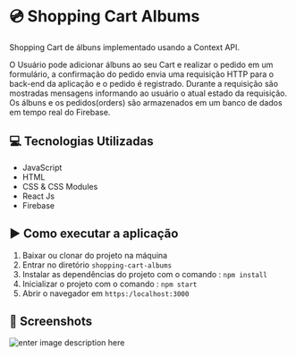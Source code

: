 
# 💿 Shopping Cart Albums
Shopping Cart de álbuns implementado usando a Context API. 

O Usuário pode adicionar álbuns ao seu Cart e realizar o pedido em um formulário, a confirmação do pedido envia uma requisição HTTP para o back-end da aplicação e o pedido é registrado. Durante a requisição são mostradas mensagens informando ao usuário o atual estado da requisição. Os álbuns e os pedidos(orders) são armazenados em um banco de dados em tempo real do Firebase. 

## 💻 Tecnologias Utilizadas

- JavaScript
- HTML
- CSS & CSS Modules
- React Js
- Firebase

## ▶️ Como executar a aplicação

1.  Baixar ou clonar do projeto na máquina
2.  Entrar no diretório `shopping-cart-albums`
3.  Instalar as dependências do projeto com o comando : `npm install`
4.  Inicializar o projeto com o comando : `npm start`
5.  Abrir o navegador em `https:/localhost:3000`

## 📸 Screenshots

![enter image description here](https://i.ibb.co/vh2KkJz/Shopping-Cart.png)
